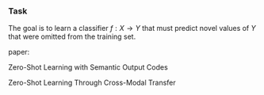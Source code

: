 ### Task

The goal is to learn a classifier $f : X → Y$ that must predict novel values of $Y$ that were omitted from the training set.







paper: 

Zero-Shot Learning with Semantic Output Codes

Zero-Shot Learning Through Cross-Modal Transfer





